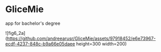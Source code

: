 # GliceMie 

app for bachelor's degree

![fig6_2a](https://github.com/andreearusr/GliceMie/assets/97918452/e6e73967-ecdf-4237-848c-b9a66e05daee height=300 width=200)
